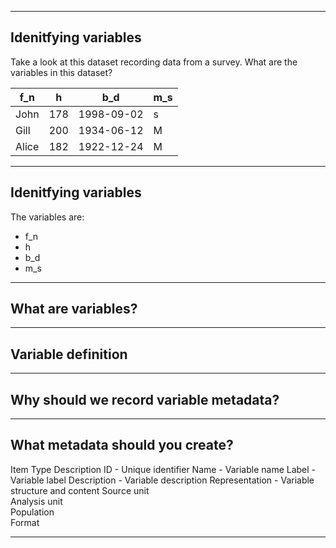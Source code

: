 
---

## Idenitfying variables

Take a look at this dataset recording data from a survey. What are the variables in this dataset?

| f_n  | h   | b_d        | m_s  | 
|------|-----|------------|------|
| John | 178 | 1998-09-02 | s    |
| Gill | 200 | 1934-06-12 | M    |
| Alice| 182 | 1922-12-24| M    |

---

## Idenitfying variables

The variables are:

- f_n
- h
- b_d
- m_s


---

## What are variables?

---

## Variable definition

---

## Why should we record variable metadata?


---

## What metadata should you create?

Item Type	Description
ID - Unique identifier
Name - Variable name
Label	- Variable label
Description	- Variable description 
Representation - Variable structure and content
Source unit 	
Analysis unit 	
Population	
Format	

---





   
